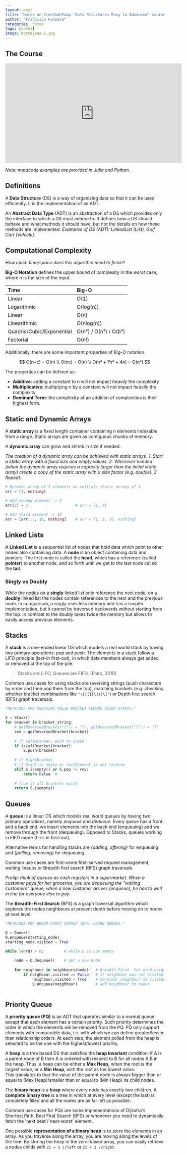 ```yaml
---
layout: post
title: "Notes on freeCodeCamp 'Data Structures Easy to Advanced' course"
author: "Francisco Fonseca"
categories: notes
tags: [notes]
image: barcelona-1.jpg
---
```

## The Course
<iframe width="560" height="315" src="https://www.youtube-nocookie.com/embed/RBSGKlAvoiM" frameborder="0" allow="accelerometer; autoplay; clipboard-write; encrypted-media; gyroscope; picture-in-picture" allowfullscreen></iframe>

_Note: metacode examples are provided in Julia and Python._

## Definitions

A **Data Structure** (DS) is a way of organizing data so that it can be used efficiently. It is the implementation of an ADT. 

An **Abstract Data Type** (ADT) is an abstraction of a DS which provides only the interface to which a DS must adhere to. It defines how a DS should behave and what methods it should have, but not the details on how these methods are implemented. _Examples of DS (ADT): LinkedList (List), Golf Cart (Vehicle)._



## Computational Complexity

_How much time/space does this algorithm need to finish?_

**Big-O Notation** defines the upper bound of complexity in the _worst_ case, where _n_ is the size of the input.

| Time | Big-O |
| :--- | :--- |
| Linear | O(1) |
| Logarithmic | O(log(n)) |
| Linear | O(n) |
| Linearithmic | O(nlog(n)) |
| Quadric/Cubic/Exponential | O(n²) / O(n³) / O(bⁿ) |
| Factorial | O(n!) |

Additionally, there are some important properties of Big-O notation.

$$
O(n+c) = O(n) \\ 
O(nc) = O(n) \\
O(n³ + 7n² + 4n) = O(n³)
$$

The properties can be defined as:  
- **Additive**: adding a constant to n will not impact _heavily_ the complexity  
- **Multiplicative:** multiplying n by a constant will not impact _heavily_ the complexity  
- **Dominant Term:** the complexity of an addition of complexities is their highest form.



## Static and Dynamic Arrays

A **static array** is a fixed length container containing n elements indexable from a range. Static arrays are given as contiguous chunks of memory.

A **dynamic array** can grow and shrink in size if needed.

_The creation of a dynamic array can be achieved with static arrays. 1. Start a static array with a fixed size and empty values. 2. Whenever needed (when the dynamic array requires a capacity larger than the initial static array) create a copy of the static array with a size factor (e.g. double). 3. Repeat._

```julia
# Dynamic array of 3 elements as multiple static arrays of 2
arr = [1, nothing]

# Add second element -> 3
arr[2] = 3                     # arr = [1, 3]

# Add third element -> 10
arr = [arr..., 10, nothing]    # arr = [1, 3, 10, nothing]
```



## Linked Lists

A **Linked List** is a sequential list of nodes that hold data which point to other nodes also containing data. A **node** is an object containing data and pointers. The first node is called the **head**, which has a reference (called **pointer**) to another node, and so forth until we get to the last node called the __tail__.

### Singly vs Doubly  
While the nodes on a **singly** linked list only reference the next node, on a **doubly** linked list  the nodes contain references to the next and the previous node. 
In comparison, a singly uses less memory and has a simpler implementation, but it cannot be traversed backwards without starting from the top. In contrast to the doubly takes twice the memory but allows to easily access previous elements. 



## Stacks

A **stack** is a one-ended linear DS which models a real world stack by having two primary operations: _pop_ and _push._ The elements in a stack follow a LIFO principle (last-in first-out), in which data members always get added or removed at the top of the pile. 

> Stacks are LIFO, Queues are FIFO. (Plato, 2019)

Common use cases for using stacks are reversing strings (push characters by order and then pop them from the top), matching brackets (e.g. checking whether bracket combinations like `"\[(({}\]))\]"`) or Depth first search (DFS) graph traversals.

```python
"METACODE FOR CHECKING VALID BRACKET COMBOS USING STACKS."

S = Stack()
for bracket in bracket_string:
    # getReversedBracket("{")) = "}", getReversedBracket("[")) = "]" 
    rev = getReversedBracket(bracket)
    
    # if leftBracket, push to Stack
    if isLeftBracket(bracket):
        S.push(bracket)
        
    # if RightBracket
    # if Stack is empty or lastElement is not reverse
    elif S.isempty() or S.pop != rev:
        return False  # 
    
    # True if all brackets match
    return S.isempty()
```

## Queues

A **queue** is a linear DS which models real world queues by having two primary operations, namely _enqueue_ and _dequeue._ Every queue has a front and a back end; we insert elements into the back end (enqueuing) and we remove through the front (dequeuing). Opposed to Stacks, queues working in FIFO mode (first-in first-out).

Alternative terms for handling stacks are _{adding, offering}_ for enqueuing and _{polling, removing}_ for dequeuing.

Common use cases are first-come first-served request management, waiting lineups or Breadth first search (BFS) graph traversals.

_Protip: think of queues as cash registers in a supermarket. When a customer pays for her groceries, you are dequeuing the "waiting customers" queue; when a new customer arrives (enqueue), he has to wait in line for everyone else to pay._

The **Breadth-First Search** (BFS) is a graph traversal algorithm which explores the nodes neighbours at present depth before moving on to nodes at next level. 

```python
"METACODE FOR BREAD-FIRST SEARCH (BFS) USING QUEUES."

Q = Queue()
Q.enqueue(starting_node)
starting_node.visited = True

while len(Q) > 0:         # while Q is not empty
    
    node = Q.dequeue()    # get a new node
    
    for neighbour in neighbours(node):  # Breadth First. For each neighbour
        if neighbour.visited == False:  # if neighbour was not visited
            neighbour.visited = True    # consider neighbour as visited
            Q.enqueue(neighbour)        # add neighbour to queue
    

```

## Priority Queue

A **priority queue (PQ)** is an ADT that operates similar to a normal queue except that each element has a certain priority. Such priority determines the order in which the elements will be removed from the PQ. PQ only support elements with comparable data, i.e. with which we can define greater/lesser than relationship orders. At each step, the element polled from the heap is selected to be the one with the highest/lowest priority.

A **heap** is a tree based DS that satisfies the **heap invariant** condition: if A is a parent node of B then A is ordered with respect to B for all nodes A,B in the heap. Thus, a heap can be either a **Max Heap,** when the root is the largest value, or a **Min Heap**, with the root as the lowest value.   
This translates to that the value of the parent node is always bigger than or equal to (Max Heap)/smaller than or equal to (Min Heap) its child nodes.

The **binary heap** is a **heap** where every node has exactly two children. A **complete binary tree** is a tree in which at every level (except the last) is completely filled and all the nodes are as far left as possible.

Common use cases for PQs are some implementations of Dijkstra's Shortest Path, Best First Search (BFS) or whenever you need to dynamically fetch the 'next best'/'next-worst' element.

One possible **representation of a binary heap** is to store the elements in an array. As you traverse along the array, you are moving along the levels of the tree. By storing the heap in the zero-based array, you can easily retrieve a nodes childs with `2i + 1 //left` or `2i + 2 //right`.



